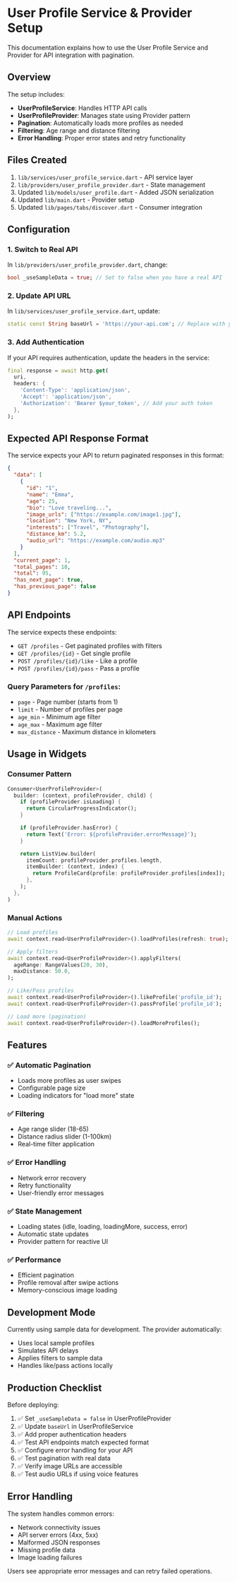 # User Profile Service & Provider Setup

This documentation explains how to use the User Profile Service and Provider for API integration with pagination.

## Overview

The setup includes:

- **UserProfileService**: Handles HTTP API calls
- **UserProfileProvider**: Manages state using Provider pattern
- **Pagination**: Automatically loads more profiles as needed
- **Filtering**: Age range and distance filtering
- **Error Handling**: Proper error states and retry functionality

## Files Created

1. `lib/services/user_profile_service.dart` - API service layer
2. `lib/providers/user_profile_provider.dart` - State management
3. Updated `lib/models/user_profile.dart` - Added JSON serialization
4. Updated `lib/main.dart` - Provider setup
5. Updated `lib/pages/tabs/discover.dart` - Consumer integration

## Configuration

### 1. Switch to Real API

In `lib/providers/user_profile_provider.dart`, change:

```dart
bool _useSampleData = true; // Set to false when you have a real API
```

### 2. Update API URL

In `lib/services/user_profile_service.dart`, update:

```dart
static const String baseUrl = 'https://your-api.com'; // Replace with your actual API URL
```

### 3. Add Authentication

If your API requires authentication, update the headers in the service:

```dart
final response = await http.get(
  uri,
  headers: {
    'Content-Type': 'application/json',
    'Accept': 'application/json',
    'Authorization': 'Bearer $your_token', // Add your auth token
  },
);
```

## Expected API Response Format

The service expects your API to return paginated responses in this format:

```json
{
  "data": [
    {
      "id": "1",
      "name": "Emma",
      "age": 25,
      "bio": "Love traveling...",
      "image_urls": ["https://example.com/image1.jpg"],
      "location": "New York, NY",
      "interests": ["Travel", "Photography"],
      "distance_km": 5.2,
      "audio_url": "https://example.com/audio.mp3"
    }
  ],
  "current_page": 1,
  "total_pages": 10,
  "total": 95,
  "has_next_page": true,
  "has_previous_page": false
}
```

## API Endpoints

The service expects these endpoints:

- `GET /profiles` - Get paginated profiles with filters
- `GET /profiles/{id}` - Get single profile
- `POST /profiles/{id}/like` - Like a profile
- `POST /profiles/{id}/pass` - Pass a profile

### Query Parameters for `/profiles`:

- `page` - Page number (starts from 1)
- `limit` - Number of profiles per page
- `age_min` - Minimum age filter
- `age_max` - Maximum age filter
- `max_distance` - Maximum distance in kilometers

## Usage in Widgets

### Consumer Pattern

```dart
Consumer<UserProfileProvider>(
  builder: (context, profileProvider, child) {
    if (profileProvider.isLoading) {
      return CircularProgressIndicator();
    }

    if (profileProvider.hasError) {
      return Text('Error: ${profileProvider.errorMessage}');
    }

    return ListView.builder(
      itemCount: profileProvider.profiles.length,
      itemBuilder: (context, index) {
        return ProfileCard(profile: profileProvider.profiles[index]);
      },
    );
  },
)
```

### Manual Actions

```dart
// Load profiles
await context.read<UserProfileProvider>().loadProfiles(refresh: true);

// Apply filters
await context.read<UserProfileProvider>().applyFilters(
  ageRange: RangeValues(20, 30),
  maxDistance: 50.0,
);

// Like/Pass profiles
await context.read<UserProfileProvider>().likeProfile('profile_id');
await context.read<UserProfileProvider>().passProfile('profile_id');

// Load more (pagination)
await context.read<UserProfileProvider>().loadMoreProfiles();
```

## Features

### ✅ Automatic Pagination

- Loads more profiles as user swipes
- Configurable page size
- Loading indicators for "load more" state

### ✅ Filtering

- Age range slider (18-65)
- Distance radius slider (1-100km)
- Real-time filter application

### ✅ Error Handling

- Network error recovery
- Retry functionality
- User-friendly error messages

### ✅ State Management

- Loading states (idle, loading, loadingMore, success, error)
- Automatic state updates
- Provider pattern for reactive UI

### ✅ Performance

- Efficient pagination
- Profile removal after swipe actions
- Memory-conscious image loading

## Development Mode

Currently using sample data for development. The provider automatically:

- Uses local sample profiles
- Simulates API delays
- Applies filters to sample data
- Handles like/pass actions locally

## Production Checklist

Before deploying:

1. ✅ Set `_useSampleData = false` in UserProfileProvider
2. ✅ Update `baseUrl` in UserProfileService
3. ✅ Add proper authentication headers
4. ✅ Test API endpoints match expected format
5. ✅ Configure error handling for your API
6. ✅ Test pagination with real data
7. ✅ Verify image URLs are accessible
8. ✅ Test audio URLs if using voice features

## Error Handling

The system handles common errors:

- Network connectivity issues
- API server errors (4xx, 5xx)
- Malformed JSON responses
- Missing profile data
- Image loading failures

Users see appropriate error messages and can retry failed operations.
